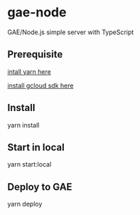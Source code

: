 # gae-node
GAE/Node.js simple server with TypeScript

## Prerequisite

[intall yarn here](https://yarnpkg.com/lang/en/docs/install/#mac-stable)

[install gcloud sdk here](https://cloud.google.com/sdk/docs/downloads-versioned-archives)

## Install

yarn install

## Start in local

yarn start:local

## Deploy to GAE

yarn deploy
